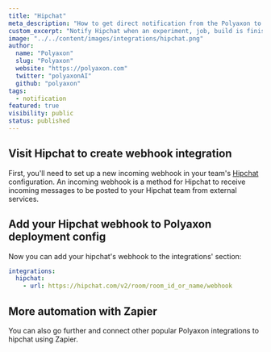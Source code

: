 ```yaml
---
title: "Hipchat"
meta_description: "How to get direct notification from the Polyaxon to your Hipchat channels."
custom_excerpt: "Notify Hipchat when an experiment, job, build is finished so everyone that your team stays in sync."
image: "../../content/images/integrations/hipchat.png"
author:
  name: "Polyaxon"
  slug: "Polyaxon"
  website: "https://polyaxon.com"
  twitter: "polyaxonAI"
  github: "polyaxon"
tags: 
  - notification
featured: true
visibility: public
status: published
---
```


## Visit Hipchat to create webhook integration

First, you'll need to set up a new incoming webhook in your team's [Hipchat](https://www.hipchat.com/docs/apiv2/method/create_webhook?_ga=2.203509264.1443225380.1545584678-263232814.1545584678) configuration. 
An incoming webhook is a method for Hipchat to receive incoming messages to be posted to your Hipchat team from external services.

## Add your Hipchat webhook to Polyaxon deployment config

Now you can add your hipchat's webhook to the integrations' section:

```yaml
integrations:
  hipchat:
    - url: https://hipchat.com/v2/room/room_id_or_name/webhook
```

## More automation with Zapier

You can also go further and connect other popular Polyaxon integrations to hipchat using Zapier.
